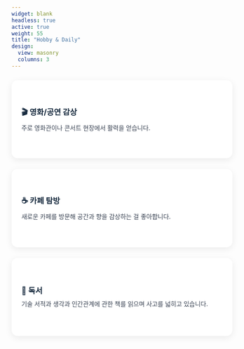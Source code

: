 ```yaml
---
widget: blank
headless: true
active: true
weight: 55
title: "Hobby & Daily"
design:
  view: masonry
  columns: 3
---
```



<div class="kjh-hobby-grid">
  <div class="kjh-hobby-card">
    <div class="kjh-hobby-card__inner">
      <h3>🎬 영화/공연 감상</h3>
      <p>주로 영화관이나 콘서트 현장에서 활력을 얻습니다.</p>
    </div>
  </div>
  <div class="kjh-hobby-card">
    <div class="kjh-hobby-card__inner">
      <h3>☕ 카페 탐방</h3>
      <p>새로운 카페를 방문해 공간과 향을 감상하는 걸 좋아합니다.</p>
    </div>
  </div>
  <div class="kjh-hobby-card">
    <div class="kjh-hobby-card__inner">
      <h3>📖 독서</h3>
      <p>기술 서적과 생각과 인간관계에 관한 책를 읽으며 사고를 넓히고 있습니다.</p>
    </div>
  </div>
</div>

<style>
.kjh-hobby-grid { display:grid; grid-template-columns: repeat(auto-fit, minmax(300px, 1fr)); gap:1.5rem; margin-top:1.5rem; }
.kjh-hobby-card { 
  background:#fff; border-radius:14px; box-shadow:0 4px 16px rgba(0,0,0,.08);
  padding:1.2rem 1.4rem; transition:transform .25s ease, box-shadow .25s ease;
  display:grid; align-content:center; min-height:140px;
}
.kjh-hobby-card__inner { width:100%; }
.kjh-hobby-card:hover { transform:translateY(-6px); box-shadow:0 10px 28px rgba(0,0,0,.12); }
.kjh-hobby-card h3 { font-size:1.1rem; margin:0 0 .5rem; color:#172a3e; }
.kjh-hobby-card p { margin:0; color:#374151; text-align:justify; line-height:1.55; }
.dark .kjh-hobby-card { background:#0D1B2A; color:#fff; box-shadow:0 4px 12px rgba(255,255,255,.08); }
</style>